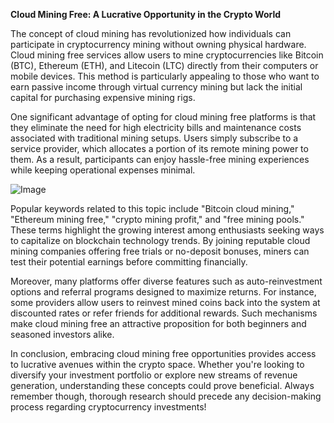 **Cloud Mining Free: A Lucrative Opportunity in the Crypto World**

The concept of cloud mining has revolutionized how individuals can participate in cryptocurrency mining without owning physical hardware. Cloud mining free services allow users to mine cryptocurrencies like Bitcoin (BTC), Ethereum (ETH), and Litecoin (LTC) directly from their computers or mobile devices. This method is particularly appealing to those who want to earn passive income through virtual currency mining but lack the initial capital for purchasing expensive mining rigs.

One significant advantage of opting for cloud mining free platforms is that they eliminate the need for high electricity bills and maintenance costs associated with traditional mining setups. Users simply subscribe to a service provider, which allocates a portion of its remote mining power to them. As a result, participants can enjoy hassle-free mining experiences while keeping operational expenses minimal.

![Image](https://github.com/user-attachments/assets/31692037-0104-4703-abd1-696b6a7dd41b)

Popular keywords related to this topic include "Bitcoin cloud mining," "Ethereum mining free," "crypto mining profit," and "free mining pools." These terms highlight the growing interest among enthusiasts seeking ways to capitalize on blockchain technology trends. By joining reputable cloud mining companies offering free trials or no-deposit bonuses, miners can test their potential earnings before committing financially.

Moreover, many platforms offer diverse features such as auto-reinvestment options and referral programs designed to maximize returns. For instance, some providers allow users to reinvest mined coins back into the system at discounted rates or refer friends for additional rewards. Such mechanisms make cloud mining free an attractive proposition for both beginners and seasoned investors alike.

In conclusion, embracing cloud mining free opportunities provides access to lucrative avenues within the crypto space. Whether you're looking to diversify your investment portfolio or explore new streams of revenue generation, understanding these concepts could prove beneficial. Always remember though, thorough research should precede any decision-making process regarding cryptocurrency investments!